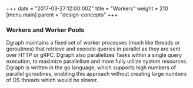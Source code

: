 +++
date = "2017-03-27:12:00:00Z"
title = "Workers"
weight = 210
[menu.main]
    parent = "design-concepts"
+++

### Workers and Worker Pools
Dgraph maintains a fixed set of worker processes (much like threads or goroutines) that retrieve and execute queries in parallel as they are sent over HTTP or gRPC. Dgraph also parallelizes Tasks within a single query execution, to maximize parallelism and more fully utilize system resources. Dgraph is written in the go language, which supports high numbers of parallel goroutines, enabling this approach without creating large numbers of OS threads which would be slower.
